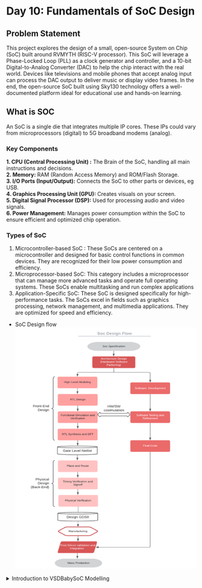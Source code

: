 # Day 10: Fundamentals of SoC Design

## Problem Statement 
This project explores the design of a small, open-source System on Chip (SoC) built around RVMYTH (RISC-V processor). This SoC will leverage a Phase-Locked Loop (PLL) as a clock generator and controller, and a 10-bit Digital-to-Analog Converter (DAC) to help the chip interact with the real world. Devices like televisions and mobile phones that accept analog input can process the DAC output to deliver music or display video frames. In the end, the open-source SoC built using Sky130 technology offers a well-documented platform ideal for educational use and hands-on learning.

## What is SOC
An SoC is a single die that integrates multiple IP cores. These IPs could vary from microprocessors (digital) to 5G broadband modems (analog). 

### Key Components 
**1. CPU (Central Processing Unit) :**  The Brain  of the SoC, handling all main instructions and decisions.  
**2. Memory:** RAM (Random Access Memory) and ROM/Flash Storage.  
**3. I/O Ports (Input/Output):**  Connects the SoC to other parts or devices, eg USB.  
**4. Graphics Processing Unit (GPU):** Creates visuals on your screen.  
**5. Digital Signal Processor (DSP):** Used for processing audio and video signals.  
**6. Power Management:** Manages power consumption within the SoC to ensure efficient and optimized chip operation.  

### Types of SoC
  1. Microcontroller-based SoC : These SoCs are centered on a microcontroller and designed for basic control functions in common devices. They are recognized for their low power consumption and efficiency.
  2. Microprocessor-based SoC: This category includes a microprocessor that can manage more advanced tasks and operate full operating systems. These SoCs enable multitasking and run complex applications
  3. Application-Specific SoC: These SoC is designed specifically for high-performance tasks. The SoCs excel in fields such as graphics processing, network management, and multimedia applications. They are optimized for speed and efficiency.

* SoC Design flow  
![img1](https://github.com/Dhruvid98/SFAL-VSD-SoC-Design/blob/main/Day%2010/Images/Intro/img1.png)

<details>
    <summary> Introduction to VSDBabySoC Modelling </summary>
  
## Introduction to VSDBabySoC
VSDBabySoC is a powerful RISCV-based SoC. The main purpose of designing such a small SoC is to test three open-source IP cores together for the first time and calibrate the analog part of it. It contains one `RVMYTH microprocessor`, an `8x-PLL` to generate a stable clock, and a `10-bit DAC` to communicate with other analog devices.  

![img2](https://github.com/Dhruvid98/SFAL-VSD-SoC-Design/blob/main/Day%2010/Images/Intro/img2.png)  

### What is RVMYTH
* RVMYTH is an open-source RISC-V CPU design. Its a customizable CPU that performs processing tasks and interacts with other elements within the SoC.
* RVMYTH works as the brain of BabySoC

### What is PLL
* A Phase-Locked Loop(PLL) is a system that creates an output signal that stays in sync with an input signal. It's often used to keep clocks running at the correct speed and to ensure that different parts of a chip stay in sync with each other.
* The PLL generates a stable clock signal to keep all components in BabySoC synchronized. It aligns the SoC’s internal clock with a reference frequency, ensuring accurate timing for both the RVMYTH processor and the DAC.

### What is DAC
* A digital-to-analog converter(DAC) is a system that converts a digital signal into an analog signal.
* The DAC takes digital signals from the RVMYTH processor and turns them into analog signals, like sound or pictures. This lets BabySoC work with devices like speakers or screens that use analog signals.

### Modeling VSDBabySoC 

* Model and simulate the VSDBabySoC using iverilog, then we will show the results using gtkwave tool.
* Providing initial input signals to the vsdbabysoc module, which triggers the PLL to begin generating the appropriate clock (CLK) signal for the circuit.
* The clock signal will make the `RVMYTH` to execute instructions in its memory.
* As a result, the `r17` register is updated with new values on each clock cycle. These values are then used by the DAC core to generate the final output signal, `OUT`.

#### Modelling of RVMYTH
* RVMYTH is written in TL-Verilog, but we need to convert it to Verilog so that its results can be used SoC
* Here, Sandpiper saas is used to translate into verilog. 

[Model the RVMYTH](https://github.com/shivanishah269/risc-v-core)

#### PLL and DAC modeling
* PLL and DAC are analog blocks and cannot be synthesized. To test their functionality in simulations, we model their behavior. Verilog’s `real` datatype can be used to simulate analog-like behavior in a digital environment.
* [This](https://github.com/vsdip/rvmyth_avsdpll_interface) was the earlier implementation of the PLL model. However, with a few modifications, the [updated version(https://github.com/lakshmi-sathi/avsdpll_1v8) of the PLL model is now being used.
* [Reference](https://github.com/vsdip/rvmyth_avsdpll_interface) to model the PLL
* [Reference](https://github.com/vsdip/rvmyth_avsddac_interface) to model the DAC
</details>
